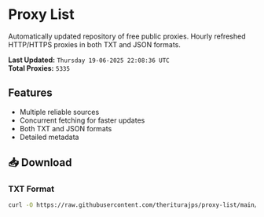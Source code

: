 # Proxy List

Automatically updated repository of free public proxies. Hourly refreshed HTTP/HTTPS proxies in both TXT and JSON formats.

**Last Updated:** `Thursday 19-06-2025 22:08:36 UTC`  
**Total Proxies:** `5335`

## Features
- Multiple reliable sources
- Concurrent fetching for faster updates
- Both TXT and JSON formats
- Detailed metadata

## 📥 Download

### TXT Format
```bash
curl -O https://raw.githubusercontent.com/theriturajps/proxy-list/main/proxies.txt